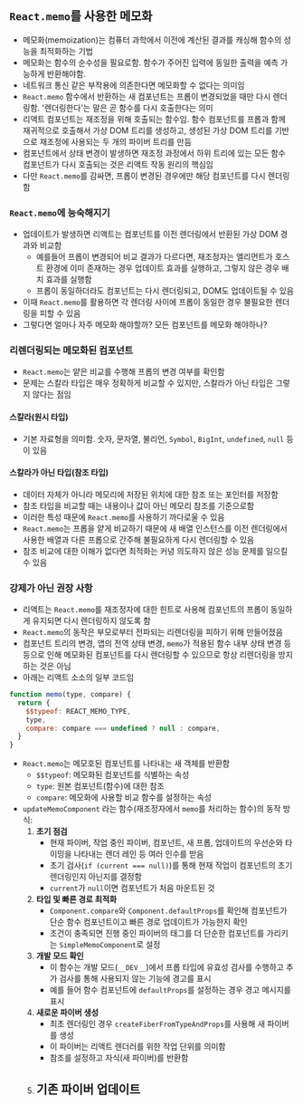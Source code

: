 ## `React.memo`를 사용한 메모화
- 메모화(memoization)는 컴퓨터 과학에서 이전에 계산된 결과를 캐싱해 함수의 성능을 최적화하는 기법
- 메모화는 함수의 순수성을 필요로함. 함수가 주어진 입력에 동일한 출력을 예측 가능하게 반환해야함.
- 네트워크 통신 같은 부작용에 의존한다면 메모화할 수 없다는 의미임
- `React.memo` 함수에서 반환하는 새 컴포넌트는 프롭이 변경되었을 때만 다시 렌더링함. '렌더링한다'는 말은 곧 함수를 다시 호출한다는 의미
- 리액트 컴포넌트는 재조정을 위해 호출되는 함수임. 함수 컴포넌트를 프롭과 함께 재귀적으로 호출해서 가상 DOM 트리를 생성하고, 생성된 가상 DOM 트리를 기반으로 재조정에 사용되는 두 개의 파이버 트리를 만듬
- 컴포넌트에서 상태 변경이 발생하면 재조정 과정에서 하위 트리에 있는 모든 함수 컴포넌트가 다시 호출되는 것은 리액트 작동 원리의 핵심임
- 다만 `React.memo`를 감싸면, 프롭이 변경된 경우에만 해당 컴포넌트를 다시 렌더링함

### `React.memo`에 능숙해지기
- 업데이트가 발생하면 리액트는 컴포넌트를 이전 렌더링에서 반환된 가상 DOM 경과와 비교함
	- 예를들어 프롭이 변경되어 비교 결과가 다르다면, 재조정자는 엘리먼트가 호스트 환경에 이미 존재하는 경우 업데이트 효과를 실행하고, 그렇지 않은 경우 배치 효과를 실행함
	- 프롭이 동일하더라도 컴포넌트는 다시 렌더링되고, DOM도 업데이트될 수 있음
- 이때 `React.memo`를 활용하면 각 렌더링 사이에 프롭이 동일한 경우 불필요한 렌더링을 피할 수 있음
- 그렇다면 얼마나 자주 메모화 해야할까? 모든 컴포넌트를 메모화 해야하나?

### 리렌더링되는 메모화된 컴포넌트
- `React.memo`는 얕은 비교를 수행해 프롭의 변경 여부를 확인함
- 문제는 스칼라 타입은 매우 정확하게 비교할 수 있지만, 스칼라가 아닌 타입은 그렇지 않다는 점임

#### 스칼라(원시 타입)
- 기본 자료형을 의미함. 숫자, 문자열, 불리언, `Symbol`, `BigInt`, `undefined`, `null` 등이 있음

#### 스칼라가 아닌 타입(참조 타입)
- 데이터 자체가 아니라 메모리에 저장된 위치에 대한 참조 또는 포인터를 저장함
- 참조 타입을 비교할 때는 내용이나 값이 아닌 메모리 참조를 기준으로함
- 이러한 특성 때문에 `React.memo`를 사용하기 까다로울 수 있음
- `React.memo`는 프롭을 얕게 비교하기 때문에 새 배열 인스턴스를 이전 렌더링에서 사용한 배열과 다른 프롭으로 간주해 불필요하게 다시 렌더링할 수 있음
- 참조 비교에 대한 이해가 없다면 최적화는 커녕 의도하지 않은 성능 문제를 일으킬 수 있음

### 강제가 아닌 권장 사항
- 리액트는 `React.memo`를 재조정자에 대한 힌트로 사용해 컴포넌트의 프롭이 동일하게 유지되면 다시 렌더링하지 않도록 함
- `React.memo`의 동작은 부모로부터 전파되는 리렌더링을 피하기 위해 만들어졌음
- 컴포넌트 트리의 변경, 앱의 전역 상태 변경, `memo`가 적용된 함수 내부 상태 변경 등등으로 인해 메모화된 컴포넌트를 다시 렌더링할 수 있으므로 항상 리렌더링을 방지하는 것은 아님
- 아래는 리액트 소소의 일부 코드임

```jsx
function memo(type, compare) {
  return {
    $$typeof: REACT_MEMO_TYPE,
    type,
    compare: compare === undefined ? null : compare,
  }
}
```

- `React.memo`는 메모호된 컴포넌트를 나타내는 새 객체를 반환함
	- `$$typeof`: 메모화된 컴포넌트를 식별하는 속성
	- `type`: 원본 컴포넌트(함수)에 대한 참조
	- `compare`: 메모화에 사용할 비교 함수를 설정하는 속성
- `updateMemoComponent` 라는 함수(재조정자에서 `memo`를 처리하는 함수)의 동작 방식:
	1. **초기 점검**
		- 현재 파이버, 작업 중인 파이버, 컴포넌트, 새 프롭, 업데이트의 우선순와 타이밍을 나타내는 렌더 레인 등 여러 인수를 받음
		- 초기 검사(`if (current === null)`)를 통해 현재 작업이 컴포넌트의 초기 렌더링인지 아닌지를 결정함
		- `current`가 `null`이면 컴포넌트가 처음 마운트된 것
	2. **타입 및 빠른 경로 최적화**
		- `Component.compare`와 `Component.defaultProps`를 확인해 컴포넌트가 단순 함수 컴포넌트이고 빠른 경로 업데이트가 가능한지 확인
		- 조건이 충족되면 진행 중인 파이버의 태그를 더 단순한 컴포넌트를 가리키는 `SimpleMemoComponent`로 설정
	3. **개발 모드 확인**
		- 이 함수는 개발 모드(`__DEV__`)에서 프롭 타입에 유효성 검사를 수행하고 추가 검사를 통해 사용되지 않는 기능에 경고를 표시
		- 예를 들어 함수 컴포넌트에 `defaultProps`를 설정하는 경우 경고 메시지를 표시
	4. **새로운 파이버 생성**
		- 최초 렌더링인 경우 `createFiberFromTypeAndProps`를 사용해 새 파이버를 생성
		- 이 파이버는 리액트 렌더러를 위한 작업 단위를 의미함
		- 참조를 설정하고 자식(새 파이버)를 반환함
	5. **기존 파이버 업데이트**
		- 